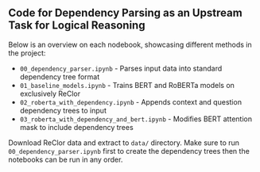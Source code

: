 ## Code for Dependency Parsing as an Upstream Task for Logical Reasoning
Below is an overview on each nodebook, showcasing different methods in the project:
- `00_dependency_parser.ipynb` - Parses input data into standard dependency tree format
- `01_baseline_models.ipynb` - Trains BERT and RoBERTa models on exclusively ReClor
- `02_roberta_with_dependency.ipynb` - Appends context and question dependency trees to input
- `03_roberta_with_dependency_and_bert.ipynb` - Modifies BERT attention mask to include dependency trees

Download ReClor data and extract to `data/` directory. Make sure to run `00_dependency_parser.ipynb` first to create the dependency trees then the notebooks can be run in any order.